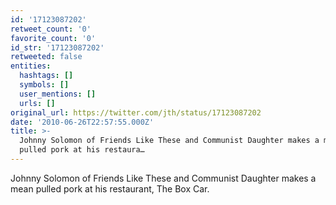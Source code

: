 ```yaml
---
id: '17123087202'
retweet_count: '0'
favorite_count: '0'
id_str: '17123087202'
retweeted: false
entities:
  hashtags: []
  symbols: []
  user_mentions: []
  urls: []
original_url: https://twitter.com/jth/status/17123087202
date: '2010-06-26T22:57:55.000Z'
title: >-
  Johnny Solomon of Friends Like These and Communist Daughter makes a mean
  pulled pork at his restaura…
---
```


Johnny Solomon of Friends Like These and Communist Daughter makes a mean pulled pork at his restaurant, The Box Car.